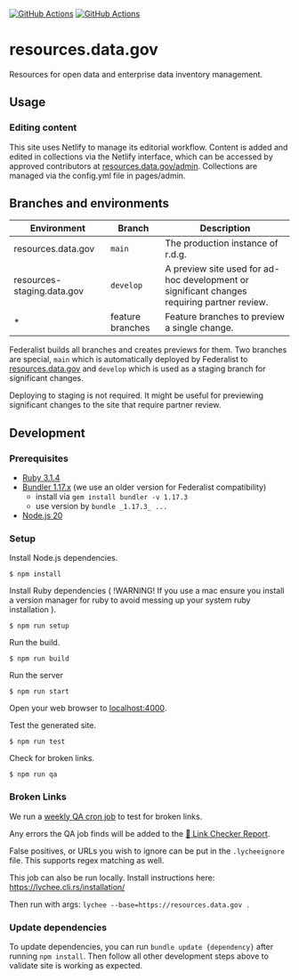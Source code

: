[![GitHub Actions](https://github.com/GSA/resources.data.gov/actions/workflows/build.yml/badge.svg)](https://github.com/GSA/resources.data.gov/actions/workflows/build.yml)
[![GitHub Actions](https://github.com/GSA/resources.data.gov/actions/workflows/qa.yml/badge.svg)](https://github.com/GSA/resources.data.gov/actions/workflows/qa.yml)

# resources.data.gov

Resources for open data and enterprise data inventory management.

## Usage

### Editing content

This site uses Netlify to manage its editorial workflow. Content is added and
edited in collections via the Netlify interface, which can be accessed by
approved contributors at
[resources.data.gov/admin](https://resources.data.gov/admin). Collections are
managed via the config.yml file in pages/admin.


## Branches and environments

Environment | Branch | Description
----------- | ------ | -----------
resources.data.gov | `main` | The production instance of r.d.g.
resources-staging.data.gov | `develop` | A preview site used for ad-hoc development or significant changes requiring partner review.
\* | feature branches | Feature branches to preview a single change.

Federalist builds all branches and creates previews for them. Two branches are
special, `main` which is automatically deployed by Federalist to
[resources.data.gov](https://resources.data.gov/) and `develop` which is used as
a staging branch for significant changes.

Deploying to staging is not required. It might be useful for previewing
significant changes to the site that require partner review.


## Development

### Prerequisites

- [Ruby 3.1.4](https://www.ruby-lang.org/)
- [Bundler 1.17.x](https://bundler.io/) (we use an older version for Federalist
  compatibility)
    - install via `gem install bundler -v 1.17.3`
    - use version by `bundle _1.17.3_ ...`
- [Node.js 20](https://nodejs.org/)


### Setup

Install Node.js dependencies.

    $ npm install

Install Ruby dependencies ( !WARNING! If you use a mac ensure you install a version manager for ruby to avoid messing up your system ruby installation ).

    $ npm run setup

Run the build.

    $ npm run build

Run the server

    $ npm run start

Open your web browser to [localhost:4000](http://localhost:4000/).

Test the generated site.

    $ npm run test

Check for broken links.

    $ npm run qa


### Broken Links

We run a [weekly QA cron job](https://github.com/GSA/resources.data.gov/actions/workflows/qa.yml) to test for broken links.

Any errors the QA job finds will be added to the [📌 Link Checker Report](https://github.com/GSA/resources.data.gov/issues/811).

False positives, or URLs you wish to ignore can be put in the `.lycheeignore` file. This supports regex matching as well.

This job can also be run locally. Install instructions here: https://lychee.cli.rs/installation/

Then run with args: `lychee --base=https://resources.data.gov .`

### Update dependencies

To update dependencies, you can run `bundle update {dependency}` after running
`npm install`. Then follow all other development steps above to validate site is
working as expected.
